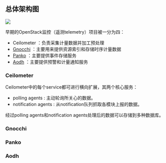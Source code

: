 ## 总体架构图
![](https://docs.openstack.org/developer/ceilometer/_images/ceilo-arch.png)

早期的OpenStack监控（遥测telemetry）项目被一分为四：

* Ceilometer ：负责采集计量数据并加工预处理
* [Gnocchi](https://github.com/markfengyunzhou/ceilometer/blob/master/%E7%B3%BB%E7%BB%9F%E6%9E%B6%E6%9E%84.md#gnocchi) ：主要用来提供资源索引和存储时序计量数据
* [Panko](https://github.com/markfengyunzhou/ceilometer/blob/master/%E7%B3%BB%E7%BB%9F%E6%9E%B6%E6%9E%84.md#Panko) ：主要提供事件存储服务
* [Aodh](https://github.com/markfengyunzhou/ceilometer/blob/master/%E7%B3%BB%E7%BB%9F%E6%9E%B6%E6%9E%84.md#Aodh) ：主要提供预警和计量通知服务

### Ceilometer

Ceilometer中的每个service都可进行横向扩展，其两个核心服务：

* polling agents : 主动轮询所关心的数据。
* notification agents : 从notification队列抓取各模块上报的数据。

经过polling agents和notification agents处理后的数据可以存储到多种数据库。 

### Gnocchi


### Panko


### Aodh

